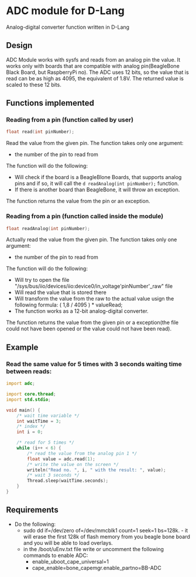 # ADC module for D-Lang
Analog-digital converter function written in D-Lang

## Design 
ADC Module works with sysfs and reads from an analog pin the value. It works only with boards that are compatible with analog pin(BeagleBone Black Board, but RaspberryPi no).
The ADC uses 12 bits, so the value that is read can be as high as 4095, the equivalent of 1.8V. The returned value is scaled to these 12 bits.

## Functions implemented
### Reading from a pin (function called by user)
````d
float read(int pinNumber);
````

Read the value from the given pin. The function takes only one argument:
* the number of the pin to read from

The function will do the following:
* Will check if the board is a BeagleBlone Boards, that supports analog pins and if so, it will call the ````d readAnalog(int pinNumber);```` function.
* If there is another board than BeagleBone, it will throw an exception. 

The function returns the value from the pin or an exception.

### Reading from a pin (function called inside the module)
````d 
float readAnalog(int pinNumber);
````

Actually read the value from the given pin. The function takes only one argument:
* the number of the pin to read from

The function will do the following:
* Will try to open the file "/sys/bus/iio/devices/iio:device0/in_voltage'pinNumber'_raw" file
* Will read the value that is stored there
* Will transform the value from the raw to the actual value usign the following formula: ( 1,8 / 4095 ) * valueRead;
* The function works as a 12-bit analog-digital converter. 

The function returns the value from the given pin or a exception(the file could not have been opened or the value could not have been read).


## Example
### Read the same value for 5 times with 3 seconds waiting time between reads:
````d
import adc;

import core.thread;
import std.stdio;

void main() {
    /* wait time variable */
    int waitTime = 3;
    /* index */
    int i = 0;

    /* read for 5 times */ 
    while (i++ < 6) {
        /* read the value from the analog pin 1 */
        float value = adc.read(1);
        /* write the value on the screen */
        writeln("Read no. ", i, " with the result: ", value);
        /* wait 3 seconds */
        Thread.sleep(waitTime.seconds);
    }
}
````

## Requirements

* Do the following: 
    * sudo dd if=/dev/zero of=/dev/mmcblk1 count=1 seek=1 bs=128k. - it will erase the first 128k of flash memory from you beagle bone 
    board and you will be able to load overlays. 
    * in the /boot/uEnv.txt file write or uncomment the following commands to enable ADC:
        * enable_uboot_cape_universal=1
        * cape_enable=bone_capemgr.enable_partno=BB-ADC
